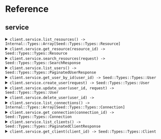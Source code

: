 # Reference
## service
<details><summary><code>client.service.list_resources() -> Internal::Types::Array[Seed::Types::Types::Resource]</code></summary>
<dl>
<dd>

#### 📝 Description

<dl>
<dd>

<dl>
<dd>

List resources with pagination
</dd>
</dl>
</dd>
</dl>

#### 🔌 Usage

<dl>
<dd>

<dl>
<dd>

```ruby
client.service.list_resources({
  page:1,
  perPage:1,
  sort:'created_at',
  order:'desc',
  includeTotals:true,
  fields:'fields',
  search:'search'
});
```
</dd>
</dl>
</dd>
</dl>

#### ⚙️ Parameters

<dl>
<dd>

<dl>
<dd>

**page:** `Integer` — Zero-indexed page number
    
</dd>
</dl>

<dl>
<dd>

**perPage:** `Integer` — Number of items per page
    
</dd>
</dl>

<dl>
<dd>

**sort:** `String` — Sort field
    
</dd>
</dl>

<dl>
<dd>

**order:** `String` — Sort order (asc or desc)
    
</dd>
</dl>

<dl>
<dd>

**includeTotals:** `Internal::Types::Boolean` — Whether to include total count
    
</dd>
</dl>

<dl>
<dd>

**fields:** `String` — Comma-separated list of fields to include
    
</dd>
</dl>

<dl>
<dd>

**search:** `String` — Search query
    
</dd>
</dl>
</dd>
</dl>


</dd>
</dl>
</details>

<details><summary><code>client.service.get_resource(resource_id) -> Seed::Types::Types::Resource</code></summary>
<dl>
<dd>

#### 📝 Description

<dl>
<dd>

<dl>
<dd>

Get a single resource
</dd>
</dl>
</dd>
</dl>

#### 🔌 Usage

<dl>
<dd>

<dl>
<dd>

```ruby
client.service.get_resource({
  resourceId:'resourceId',
  includeMetadata:true,
  format:'json'
});
```
</dd>
</dl>
</dd>
</dl>

#### ⚙️ Parameters

<dl>
<dd>

<dl>
<dd>

**resourceId:** `String` 
    
</dd>
</dl>

<dl>
<dd>

**includeMetadata:** `Internal::Types::Boolean` — Include metadata in response
    
</dd>
</dl>

<dl>
<dd>

**format:** `String` — Response format
    
</dd>
</dl>
</dd>
</dl>


</dd>
</dl>
</details>

<details><summary><code>client.service.search_resources(request) -> Seed::Types::Types::SearchResponse</code></summary>
<dl>
<dd>

#### 📝 Description

<dl>
<dd>

<dl>
<dd>

Search resources with complex parameters
</dd>
</dl>
</dd>
</dl>

#### 🔌 Usage

<dl>
<dd>

<dl>
<dd>

```ruby
client.service.search_resources({
  limit:1,
  offset:1,
  query:'query',
  filters:{}
});
```
</dd>
</dl>
</dd>
</dl>

#### ⚙️ Parameters

<dl>
<dd>

<dl>
<dd>

**limit:** `Integer` — Maximum results to return
    
</dd>
</dl>

<dl>
<dd>

**offset:** `Integer` — Offset for pagination
    
</dd>
</dl>

<dl>
<dd>

**query:** `String` — Search query text
    
</dd>
</dl>

<dl>
<dd>

**filters:** `Internal::Types::Hash[String, Internal::Types::Hash[String, Object]]` 
    
</dd>
</dl>
</dd>
</dl>


</dd>
</dl>
</details>

<details><summary><code>client.service.list_users() -> Seed::Types::Types::PaginatedUserResponse</code></summary>
<dl>
<dd>

#### 📝 Description

<dl>
<dd>

<dl>
<dd>

List or search for users
</dd>
</dl>
</dd>
</dl>

#### 🔌 Usage

<dl>
<dd>

<dl>
<dd>

```ruby
client.service.list_users({
  page:1,
  perPage:1,
  includeTotals:true,
  sort:'sort',
  connection:'connection',
  q:'q',
  searchEngine:'search_engine',
  fields:'fields'
});
```
</dd>
</dl>
</dd>
</dl>

#### ⚙️ Parameters

<dl>
<dd>

<dl>
<dd>

**page:** `Integer` — Page index of the results to return. First page is 0.
    
</dd>
</dl>

<dl>
<dd>

**perPage:** `Integer` — Number of results per page.
    
</dd>
</dl>

<dl>
<dd>

**includeTotals:** `Internal::Types::Boolean` — Return results inside an object that contains the total result count (true) or as a direct array of results (false, default).
    
</dd>
</dl>

<dl>
<dd>

**sort:** `String` — Field to sort by. Use field:order where order is 1 for ascending and -1 for descending.
    
</dd>
</dl>

<dl>
<dd>

**connection:** `String` — Connection filter
    
</dd>
</dl>

<dl>
<dd>

**q:** `String` — Query string following Lucene query string syntax
    
</dd>
</dl>

<dl>
<dd>

**searchEngine:** `String` — Search engine version (v1, v2, or v3)
    
</dd>
</dl>

<dl>
<dd>

**fields:** `String` — Comma-separated list of fields to include or exclude
    
</dd>
</dl>
</dd>
</dl>


</dd>
</dl>
</details>

<details><summary><code>client.service.get_user_by_id(user_id) -> Seed::Types::Types::User</code></summary>
<dl>
<dd>

#### 📝 Description

<dl>
<dd>

<dl>
<dd>

Get a user by ID
</dd>
</dl>
</dd>
</dl>

#### 🔌 Usage

<dl>
<dd>

<dl>
<dd>

```ruby
client.service.get_user_by_id({
  userId:'userId',
  fields:'fields',
  includeFields:true
});
```
</dd>
</dl>
</dd>
</dl>

#### ⚙️ Parameters

<dl>
<dd>

<dl>
<dd>

**userId:** `String` 
    
</dd>
</dl>

<dl>
<dd>

**fields:** `String` — Comma-separated list of fields to include or exclude
    
</dd>
</dl>

<dl>
<dd>

**includeFields:** `Internal::Types::Boolean` — true to include the fields specified, false to exclude them
    
</dd>
</dl>
</dd>
</dl>


</dd>
</dl>
</details>

<details><summary><code>client.service.create_user(request) -> Seed::Types::Types::User</code></summary>
<dl>
<dd>

#### 📝 Description

<dl>
<dd>

<dl>
<dd>

Create a new user
</dd>
</dl>
</dd>
</dl>

#### 🔌 Usage

<dl>
<dd>

<dl>
<dd>

```ruby
client.service.create_user({
  email:'email',
  email_verified:true,
  username:'username',
  password:'password',
  phone_number:'phone_number',
  phone_verified:true,
  user_metadata:{},
  app_metadata:{},
  connection:'connection'
});
```
</dd>
</dl>
</dd>
</dl>

#### ⚙️ Parameters

<dl>
<dd>

<dl>
<dd>

**request:** `Seed::Types::Types::CreateUserRequest` 
    
</dd>
</dl>
</dd>
</dl>


</dd>
</dl>
</details>

<details><summary><code>client.service.update_user(user_id, request) -> Seed::Types::Types::User</code></summary>
<dl>
<dd>

#### 📝 Description

<dl>
<dd>

<dl>
<dd>

Update a user
</dd>
</dl>
</dd>
</dl>

#### 🔌 Usage

<dl>
<dd>

<dl>
<dd>

```ruby
client.service.update_user({
  email:'email',
  email_verified:true,
  username:'username',
  phone_number:'phone_number',
  phone_verified:true,
  user_metadata:{},
  app_metadata:{},
  password:'password',
  blocked:true
});
```
</dd>
</dl>
</dd>
</dl>

#### ⚙️ Parameters

<dl>
<dd>

<dl>
<dd>

**userId:** `String` 
    
</dd>
</dl>

<dl>
<dd>

**request:** `Seed::Types::Types::UpdateUserRequest` 
    
</dd>
</dl>
</dd>
</dl>


</dd>
</dl>
</details>

<details><summary><code>client.service.delete_user(user_id) -> </code></summary>
<dl>
<dd>

#### 📝 Description

<dl>
<dd>

<dl>
<dd>

Delete a user
</dd>
</dl>
</dd>
</dl>

#### 🔌 Usage

<dl>
<dd>

<dl>
<dd>

```ruby
client.service.delete_user();
```
</dd>
</dl>
</dd>
</dl>

#### ⚙️ Parameters

<dl>
<dd>

<dl>
<dd>

**userId:** `String` 
    
</dd>
</dl>
</dd>
</dl>


</dd>
</dl>
</details>

<details><summary><code>client.service.list_connections() -> Internal::Types::Array[Seed::Types::Types::Connection]</code></summary>
<dl>
<dd>

#### 📝 Description

<dl>
<dd>

<dl>
<dd>

List all connections
</dd>
</dl>
</dd>
</dl>

#### 🔌 Usage

<dl>
<dd>

<dl>
<dd>

```ruby
client.service.list_connections({
  strategy:'strategy',
  name:'name',
  fields:'fields'
});
```
</dd>
</dl>
</dd>
</dl>

#### ⚙️ Parameters

<dl>
<dd>

<dl>
<dd>

**strategy:** `String` — Filter by strategy type (e.g., auth0, google-oauth2, samlp)
    
</dd>
</dl>

<dl>
<dd>

**name:** `String` — Filter by connection name
    
</dd>
</dl>

<dl>
<dd>

**fields:** `String` — Comma-separated list of fields to include
    
</dd>
</dl>
</dd>
</dl>


</dd>
</dl>
</details>

<details><summary><code>client.service.get_connection(connection_id) -> Seed::Types::Types::Connection</code></summary>
<dl>
<dd>

#### 📝 Description

<dl>
<dd>

<dl>
<dd>

Get a connection by ID
</dd>
</dl>
</dd>
</dl>

#### 🔌 Usage

<dl>
<dd>

<dl>
<dd>

```ruby
client.service.get_connection({
  connectionId:'connectionId',
  fields:'fields'
});
```
</dd>
</dl>
</dd>
</dl>

#### ⚙️ Parameters

<dl>
<dd>

<dl>
<dd>

**connectionId:** `String` 
    
</dd>
</dl>

<dl>
<dd>

**fields:** `String` — Comma-separated list of fields to include
    
</dd>
</dl>
</dd>
</dl>


</dd>
</dl>
</details>

<details><summary><code>client.service.list_clients() -> Seed::Types::Types::PaginatedClientResponse</code></summary>
<dl>
<dd>

#### 📝 Description

<dl>
<dd>

<dl>
<dd>

List all clients/applications
</dd>
</dl>
</dd>
</dl>

#### 🔌 Usage

<dl>
<dd>

<dl>
<dd>

```ruby
client.service.list_clients({
  fields:'fields',
  includeFields:true,
  page:1,
  perPage:1,
  includeTotals:true,
  isGlobal:true,
  isFirstParty:true,
  appType:['app_type', 'app_type']
});
```
</dd>
</dl>
</dd>
</dl>

#### ⚙️ Parameters

<dl>
<dd>

<dl>
<dd>

**fields:** `String` — Comma-separated list of fields to include
    
</dd>
</dl>

<dl>
<dd>

**includeFields:** `Internal::Types::Boolean` — Whether specified fields are included or excluded
    
</dd>
</dl>

<dl>
<dd>

**page:** `Integer` — Page number (zero-based)
    
</dd>
</dl>

<dl>
<dd>

**perPage:** `Integer` — Number of results per page
    
</dd>
</dl>

<dl>
<dd>

**includeTotals:** `Internal::Types::Boolean` — Include total count in response
    
</dd>
</dl>

<dl>
<dd>

**isGlobal:** `Internal::Types::Boolean` — Filter by global clients
    
</dd>
</dl>

<dl>
<dd>

**isFirstParty:** `Internal::Types::Boolean` — Filter by first party clients
    
</dd>
</dl>

<dl>
<dd>

**appType:** `Internal::Types::Array[String]` — Filter by application type (spa, native, regular_web, non_interactive)
    
</dd>
</dl>
</dd>
</dl>


</dd>
</dl>
</details>

<details><summary><code>client.service.get_client(client_id) -> Seed::Types::Types::Client</code></summary>
<dl>
<dd>

#### 📝 Description

<dl>
<dd>

<dl>
<dd>

Get a client by ID
</dd>
</dl>
</dd>
</dl>

#### 🔌 Usage

<dl>
<dd>

<dl>
<dd>

```ruby
client.service.get_client({
  clientId:'clientId',
  fields:'fields',
  includeFields:true
});
```
</dd>
</dl>
</dd>
</dl>

#### ⚙️ Parameters

<dl>
<dd>

<dl>
<dd>

**clientId:** `String` 
    
</dd>
</dl>

<dl>
<dd>

**fields:** `String` — Comma-separated list of fields to include
    
</dd>
</dl>

<dl>
<dd>

**includeFields:** `Internal::Types::Boolean` — Whether specified fields are included or excluded
    
</dd>
</dl>
</dd>
</dl>


</dd>
</dl>
</details>
